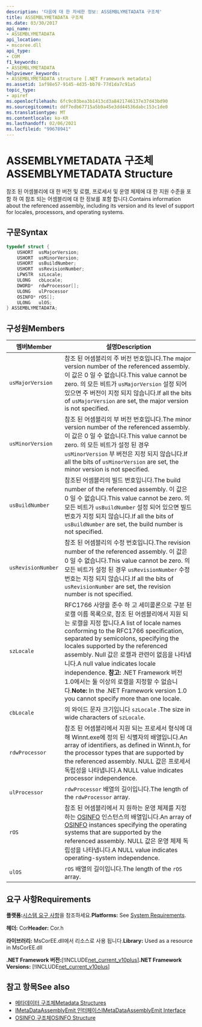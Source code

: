 ```yaml
---
description: '다음에 대 한 자세한 정보: ASSEMBLYMETADATA 구조체'
title: ASSEMBLYMETADATA 구조체
ms.date: 03/30/2017
api_name:
- ASSEMBLYMETADATA
api_location:
- mscoree.dll
api_type:
- COM
f1_keywords:
- ASSEMBLYMETADATA
helpviewer_keywords:
- ASSEMBLYMETADATA structure [.NET Framework metadata]
ms.assetid: 1af98e57-9145-4d35-bb78-77d1da7c91a5
topic_type:
- apiref
ms.openlocfilehash: 6fc9c03bea3b1413cd3a8421746137e37d43bd90
ms.sourcegitcommit: ddf7edb67715a5b9a45e3dd44536dabc153c1de0
ms.translationtype: MT
ms.contentlocale: ko-KR
ms.lasthandoff: 02/06/2021
ms.locfileid: "99678941"
---
```

# <a name="assemblymetadata-structure"></a><span data-ttu-id="e905f-103">ASSEMBLYMETADATA 구조체</span><span class="sxs-lookup"><span data-stu-id="e905f-103">ASSEMBLYMETADATA Structure</span></span>

<span data-ttu-id="e905f-104">참조 된 어셈블리에 대 한 버전 및 로캘, 프로세서 및 운영 체제에 대 한 지원 수준을 포함 하 여 참조 되는 어셈블리에 대 한 정보를 포함 합니다.</span><span class="sxs-lookup"><span data-stu-id="e905f-104">Contains information about the referenced assembly, including its version and its level of support for locales, processors, and operating systems.</span></span>  
  
## <a name="syntax"></a><span data-ttu-id="e905f-105">구문</span><span class="sxs-lookup"><span data-stu-id="e905f-105">Syntax</span></span>  
  
```cpp  
typedef struct {  
    USHORT  usMajorVersion;  
    USHORT  usMinorVersion;  
    USHORT  usBuildNumber;  
    USHORT  usRevisionNumber;  
    LPWSTR  szLocale;  
    ULONG   cbLocale;  
    DWORD*  rdwProcessor[];  
    ULONG   ulProcessor  
    OSINFO* rOS[];  
    ULONG   ulOS;  
} ASSEMBLYMETADATA;  
```  
  
## <a name="members"></a><span data-ttu-id="e905f-106">구성원</span><span class="sxs-lookup"><span data-stu-id="e905f-106">Members</span></span>  
  
|<span data-ttu-id="e905f-107">멤버</span><span class="sxs-lookup"><span data-stu-id="e905f-107">Member</span></span>|<span data-ttu-id="e905f-108">설명</span><span class="sxs-lookup"><span data-stu-id="e905f-108">Description</span></span>|  
|------------|-----------------|  
|`usMajorVersion`|<span data-ttu-id="e905f-109">참조 된 어셈블리의 주 버전 번호입니다.</span><span class="sxs-lookup"><span data-stu-id="e905f-109">The major version number of the referenced assembly.</span></span> <span data-ttu-id="e905f-110">이 값은 0 일 수 없습니다.</span><span class="sxs-lookup"><span data-stu-id="e905f-110">This value cannot be zero.</span></span> <span data-ttu-id="e905f-111">의 모든 비트가 `usMajorVersion` 설정 되어 있으면 주 버전이 지정 되지 않습니다.</span><span class="sxs-lookup"><span data-stu-id="e905f-111">If all the bits of `usMajorVersion` are set, the major version is not specified.</span></span>|  
|`usMinorVersion`|<span data-ttu-id="e905f-112">참조 된 어셈블리의 부 버전 번호입니다.</span><span class="sxs-lookup"><span data-stu-id="e905f-112">The minor version number of the referenced assembly.</span></span> <span data-ttu-id="e905f-113">이 값은 0 일 수 없습니다.</span><span class="sxs-lookup"><span data-stu-id="e905f-113">This value cannot be zero.</span></span> <span data-ttu-id="e905f-114">의 모든 비트가 설정 된 경우 `usMinorVersion` 부 버전은 지정 되지 않습니다.</span><span class="sxs-lookup"><span data-stu-id="e905f-114">If all the bits of `usMinorVersion` are set, the minor version is not specified.</span></span>|  
|`usBuildNumber`|<span data-ttu-id="e905f-115">참조된 어셈블리의 빌드 번호입니다.</span><span class="sxs-lookup"><span data-stu-id="e905f-115">The build number of the referenced assembly.</span></span> <span data-ttu-id="e905f-116">이 값은 0 일 수 없습니다.</span><span class="sxs-lookup"><span data-stu-id="e905f-116">This value cannot be zero.</span></span> <span data-ttu-id="e905f-117">의 모든 비트가 `usBuildNumber` 설정 되어 있으면 빌드 번호가 지정 되지 않습니다.</span><span class="sxs-lookup"><span data-stu-id="e905f-117">If all the bits of `usBuildNumber` are set, the build number is not specified.</span></span>|  
|`usRevisionNumber`|<span data-ttu-id="e905f-118">참조 된 어셈블리의 수정 번호입니다.</span><span class="sxs-lookup"><span data-stu-id="e905f-118">The revision number of the referenced assembly.</span></span> <span data-ttu-id="e905f-119">이 값은 0 일 수 없습니다.</span><span class="sxs-lookup"><span data-stu-id="e905f-119">This value cannot be zero.</span></span> <span data-ttu-id="e905f-120">의 모든 비트가 설정 된 경우 `usRevisionNumber` 수정 번호는 지정 되지 않습니다.</span><span class="sxs-lookup"><span data-stu-id="e905f-120">If all the bits of `usRevisionNumber` are set, the revision number is not specified.</span></span>|  
|`szLocale`|<span data-ttu-id="e905f-121">RFC1766 사양을 준수 하 고 세미콜론으로 구분 된 로캘 이름 목록으로, 참조 된 어셈블리에서 지원 되는 로캘을 지정 합니다.</span><span class="sxs-lookup"><span data-stu-id="e905f-121">A list of locale names conforming to the RFC1766 specification, separated by semicolons, specifying the locales supported by the referenced assembly.</span></span> <span data-ttu-id="e905f-122">Null 값은 로캘과 관련이 없음을 나타냅니다.</span><span class="sxs-lookup"><span data-stu-id="e905f-122">A null value indicates locale independence.</span></span> <span data-ttu-id="e905f-123">**참고:**  .NET Framework 버전 1.0에서는 둘 이상의 로캘을 지정할 수 없습니다.</span><span class="sxs-lookup"><span data-stu-id="e905f-123">**Note:**  In the .NET Framework version 1.0 you cannot specify more than one locale.</span></span>|  
|`cbLocale`|<span data-ttu-id="e905f-124">의 와이드 문자 크기입니다 `szLocale` .</span><span class="sxs-lookup"><span data-stu-id="e905f-124">The size in wide characters of `szLocale`.</span></span>|  
|`rdwProcessor`|<span data-ttu-id="e905f-125">참조 된 어셈블리에서 지원 되는 프로세서 형식에 대해 Winnt.exe에 정의 된 식별자의 배열입니다.</span><span class="sxs-lookup"><span data-stu-id="e905f-125">An array of identifiers, as defined in Winnt.h, for the processor types that are supported by the referenced assembly.</span></span> <span data-ttu-id="e905f-126">NULL 값은 프로세서 독립성을 나타냅니다.</span><span class="sxs-lookup"><span data-stu-id="e905f-126">A NULL value indicates processor independence.</span></span>|  
|`ulProcessor`|<span data-ttu-id="e905f-127">`rdwProcessor` 배열의 길이입니다.</span><span class="sxs-lookup"><span data-stu-id="e905f-127">The length of the `rdwProcessor` array.</span></span>|  
|`rOS`|<span data-ttu-id="e905f-128">참조 된 어셈블리에서 지 원하는 운영 체제를 지정 하는 [OSINFO](osinfo-structure.md) 인스턴스의 배열입니다.</span><span class="sxs-lookup"><span data-stu-id="e905f-128">An array of [OSINFO](osinfo-structure.md) instances specifying the operating systems that are supported by the referenced assembly.</span></span> <span data-ttu-id="e905f-129">NULL 값은 운영 체제 독립성을 나타냅니다.</span><span class="sxs-lookup"><span data-stu-id="e905f-129">A NULL value indicates operating-system independence.</span></span>|  
|`ulOS`|<span data-ttu-id="e905f-130">`rOS` 배열의 길이입니다.</span><span class="sxs-lookup"><span data-stu-id="e905f-130">The length of the `rOS` array.</span></span>|  
  
## <a name="requirements"></a><span data-ttu-id="e905f-131">요구 사항</span><span class="sxs-lookup"><span data-stu-id="e905f-131">Requirements</span></span>  

 <span data-ttu-id="e905f-132">**플랫폼:**[시스템 요구 사항](../../get-started/system-requirements.md)을 참조하세요.</span><span class="sxs-lookup"><span data-stu-id="e905f-132">**Platforms:** See [System Requirements](../../get-started/system-requirements.md).</span></span>  
  
 <span data-ttu-id="e905f-133">**헤더:** Cor</span><span class="sxs-lookup"><span data-stu-id="e905f-133">**Header:** Cor.h</span></span>  
  
 <span data-ttu-id="e905f-134">**라이브러리:** MsCorEE.dll에서 리소스로 사용 됩니다.</span><span class="sxs-lookup"><span data-stu-id="e905f-134">**Library:** Used as a resource in MsCorEE.dll</span></span>  
  
 <span data-ttu-id="e905f-135">**.NET Framework 버전:**[!INCLUDE[net_current_v10plus](../../../../includes/net-current-v10plus-md.md)]</span><span class="sxs-lookup"><span data-stu-id="e905f-135">**.NET Framework Versions:** [!INCLUDE[net_current_v10plus](../../../../includes/net-current-v10plus-md.md)]</span></span>  
  
## <a name="see-also"></a><span data-ttu-id="e905f-136">참고 항목</span><span class="sxs-lookup"><span data-stu-id="e905f-136">See also</span></span>

- [<span data-ttu-id="e905f-137">메타데이터 구조체</span><span class="sxs-lookup"><span data-stu-id="e905f-137">Metadata Structures</span></span>](metadata-structures.md)
- [<span data-ttu-id="e905f-138">IMetaDataAssemblyEmit 인터페이스</span><span class="sxs-lookup"><span data-stu-id="e905f-138">IMetaDataAssemblyEmit Interface</span></span>](imetadataassemblyemit-interface.md)
- [<span data-ttu-id="e905f-139">OSINFO 구조체</span><span class="sxs-lookup"><span data-stu-id="e905f-139">OSINFO Structure</span></span>](osinfo-structure.md)
